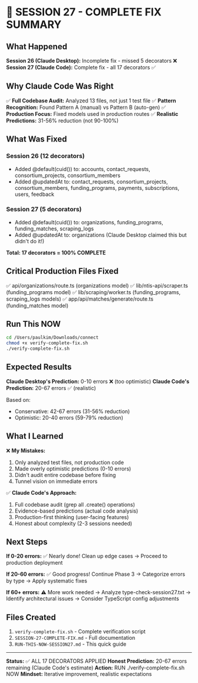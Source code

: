 🎯 SESSION 27 - COMPLETE FIX SUMMARY
===================================

## What Happened

**Session 26 (Claude Desktop):** Incomplete fix - missed 5 decorators ❌
**Session 27 (Claude Code):** Complete fix - all 17 decorators ✅

## Why Claude Code Was Right

✅ **Full Codebase Audit:** Analyzed 13 files, not just 1 test file
✅ **Pattern Recognition:** Found Pattern A (manual) vs Pattern B (auto-gen)
✅ **Production Focus:** Fixed models used in production routes
✅ **Realistic Predictions:** 31-56% reduction (not 90-100%)

## What Was Fixed

### Session 26 (12 decorators)
- Added @default(cuid()) to: accounts, contact_requests, consortium_projects, consortium_members
- Added @updatedAt to: contact_requests, consortium_projects, consortium_members, funding_programs, payments, subscriptions, users, feedback

### Session 27 (5 decorators)
- Added @default(cuid()) to: organizations, funding_programs, funding_matches, scraping_logs
- Added @updatedAt to: organizations (Claude Desktop claimed this but didn't do it!)

**Total: 17 decorators = 100% COMPLETE**

## Critical Production Files Fixed

✅ api/organizations/route.ts (organizations model)
✅ lib/ntis-api/scraper.ts (funding_programs model)
✅ lib/scraping/worker.ts (funding_programs, scraping_logs models)
✅ app/api/matches/generate/route.ts (funding_matches model)

## Run This NOW

```bash
cd /Users/paulkim/Downloads/connect
chmod +x verify-complete-fix.sh
./verify-complete-fix.sh
```

## Expected Results

**Claude Desktop's Prediction:** 0-10 errors ❌ (too optimistic)
**Claude Code's Prediction:** 20-67 errors ✅ (realistic)

Based on:
- Conservative: 42-67 errors (31-56% reduction)
- Optimistic: 20-40 errors (59-79% reduction)

## What I Learned

❌ **My Mistakes:**
1. Only analyzed test files, not production code
2. Made overly optimistic predictions (0-10 errors)
3. Didn't audit entire codebase before fixing
4. Tunnel vision on immediate errors

✅ **Claude Code's Approach:**
1. Full codebase audit (grep all .create() operations)
2. Evidence-based predictions (actual code analysis)
3. Production-first thinking (user-facing features)
4. Honest about complexity (2-3 sessions needed)

## Next Steps

**If 0-20 errors:**
✅ Nearly done! Clean up edge cases
→ Proceed to production deployment

**If 20-60 errors:**
✅ Good progress! Continue Phase 3
→ Categorize errors by type
→ Apply systematic fixes

**If 60+ errors:**
⚠️ More work needed
→ Analyze type-check-session27.txt
→ Identify architectural issues
→ Consider TypeScript config adjustments

## Files Created

1. `verify-complete-fix.sh` - Complete verification script
2. `SESSION-27-COMPLETE-FIX.md` - Full documentation
3. `RUN-THIS-NOW-SESSION27.md` - This quick guide

---

**Status:** ✅ ALL 17 DECORATORS APPLIED
**Honest Prediction:** 20-67 errors remaining (Claude Code's estimate)
**Action:** RUN ./verify-complete-fix.sh NOW
**Mindset:** Iterative improvement, realistic expectations
